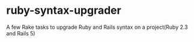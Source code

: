 # ruby-syntax-upgrader
A few Rake tasks to upgrade Ruby and Rails syntax on a project(Ruby 2.3 and Rails 5)
